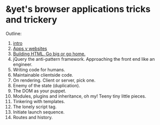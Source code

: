 # &yet's browser applications tricks and trickery

Outline:

1. [intro](intro.md)
1. [Apps v websites](ch1.md)
1. [Building HTML. Go big or go home.](ch2.md)
1. jQuery the anti-pattern framework. Approaching the front end like an engineer.
1. Writing code for humans.
1. Maintainable clientside code.
1. On rendering. Client or server, pick one.
1. Enemy of the state (duplication).
1. The DOM as your puppet.
1. Modules, plugins and inheritance, oh my! Teeny tiny little pieces.
1. Tinkering with templates.
1. The lonely script tag.
1. Initiate launch sequence.
1. Routes and history.